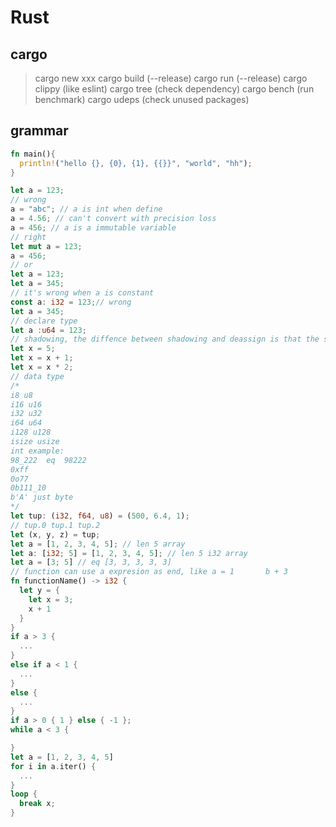 # Rust

## cargo 
> cargo new xxx 
cargo build (--release)
cargo run (--release)
cargo clippy (like eslint)
cargo tree (check dependency)
cargo bench (run benchmark)
cargo udeps (check unused packages)

## grammar
```rust
fn main(){
  println!("hello {}, {0}, {1}, {{}}", "world", "hh");
}
```
```rust
let a = 123;
// wrong
a = "abc"; // a is int when define
a = 4.56; // can't convert with precision loss
a = 456; // a is a immutable variable
// right
let mut a = 123;
a = 456;
// or 
let a = 123;
let a = 345;
// it's wrong when a is constant
const a: i32 = 123;// wrong
let a = 345;
// declare type
let a :u64 = 123;
// shadowing, the diffence between shadowing and deassign is that the shadowing can reuse the variable, deassign can't change the type of variable 
let x = 5;
let x = x + 1;
let x = x * 2;
// data type
/*
i8 u8
i16 u16
i32 u32
i64 u64
i128 u128
isize usize
int example:
98_222  eq  98222
0xff
0o77
0b111_10
b'A' just byte
*/
let tup: (i32, f64, u8) = (500, 6.4, 1);
// tup.0 tup.1 tup.2
let (x, y, z) = tup;
let a = [1, 2, 3, 4, 5]; // len 5 array
let a: [i32; 5] = [1, 2, 3, 4, 5]; // len 5 i32 array
let a = [3; 5] // eq [3, 3, 3, 3, 3]
// function can use a expresion as end, like a = 1       b + 3 
fn functionName() -> i32 {
  let y = {
    let x = 3;
    x + 1
  }
}
if a > 3 {
  ...
}
else if a < 1 {
  ...
}
else {
  ...
}
if a > 0 { 1 } else { -1 };
while a < 3 {

}
let a = [1, 2, 3, 4, 5]
for i in a.iter() {
  ...
}
loop {
  break x;
}
```
